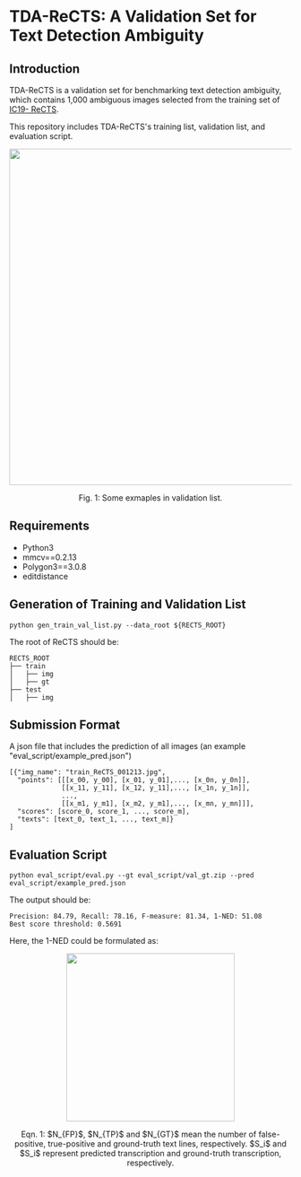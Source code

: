 # TDA-ReCTS: A Validation Set for Text Detection Ambiguity

## Introduction
TDA-ReCTS is a validation set for benchmarking text detection ambiguity,
which contains 1,000 ambiguous images selected from the training set of [IC19-
ReCTS](https://rrc.cvc.uab.es/?ch=12).

This repository includes TDA-ReCTS's training list, validation list, and evaluation script.

<div align="center">
  <img src="https://github.com/whai362/TDA-ReCTS/blob/master/images/examples.png" width="600">
</div>
<p align="center">
  Fig. 1: Some exmaples in validation list.
</p>


## Requirements
* Python3
* mmcv==0.2.13
* Polygon3==3.0.8
* editdistance

## Generation of Training and Validation List
```shell script
python gen_train_val_list.py --data_root ${RECTS_ROOT}
```

The root of ReCTS should be: 
```
RECTS_ROOT
├── train
│   ├── img
│   ├── gt
├── test
│   ├── img
```

## Submission Format
A json file that includes the prediction of all images (an example "eval_script/example_pred.json")
```
[{"img_name": "train_ReCTS_001213.jpg", 
  "points": [[[x_00, y_00], [x_01, y_01],..., [x_0n, y_0n]], 
             [[x_11, y_11], [x_12, y_11],..., [x_1n, y_1n]],
             ...,
             [[x_m1, y_m1], [x_m2, y_m1],..., [x_mn, y_mn]]], 
  "scores": [score_0, score_1, ..., score_m], 
  "texts": [text_0, text_1, ..., text_m]}
]
```
## Evaluation Script
```shell script
python eval_script/eval.py --gt eval_script/val_gt.zip --pred eval_script/example_pred.json
```
The output should be:
```
Precision: 84.79, Recall: 78.16, F-measure: 81.34, 1-NED: 51.08
Best score threshold: 0.5691
```
Here, the 1-NED could be formulated as:
<div align="center">
  <img src="https://github.com/whai362/TDA-ReCTS/blob/master/images/1_ned.png", width="300">
</div>
<p align="center">
  Eqn. 1: $N_{FP}$, $N_{TP}$ and $N_{GT}$ mean the number of false-positive, true-positive and ground-truth text lines, respectively. $S_i$ and $S_i$ represent predicted transcription and ground-truth transcription, respectively.
</p> 
